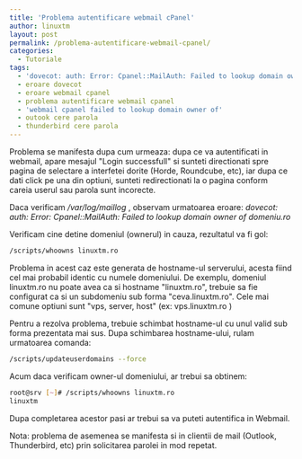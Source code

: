 ```yaml
---
title: 'Problema autentificare webmail cPanel'
author: linuxtm
layout: post
permalink: /problema-autentificare-webmail-cpanel/
categories:
  - Tutoriale
tags:
  - 'dovecot: auth: Error: Cpanel::MailAuth: Failed to lookup domain owner of'
  - eroare dovecot
  - eroare webmail cpanel
  - problema autentificare webmail cpanel
  - 'webmail cpanel failed to lookup domain owner of'
  - outook cere parola
  - thunderbird cere parola
---
```


Problema se manifesta dupa cum urmeaza: dupa ce va autentificati in webmail, apare mesajul "Login successfull" si sunteti directionati spre pagina de selectare a interfetei dorite (Horde, Roundcube, etc), iar dupa ce dati click pe una din optiuni, sunteti redirectionati la o pagina conform careia userul sau parola sunt incorecte.

Daca verificam */var/log/maillog* , observam urmatoarea eroare:
*dovecot: auth: Error: Cpanel::MailAuth: Failed to lookup domain owner of domeniu.ro*

Verificam cine detine domeniul (ownerul) in cauza, rezultatul va fi gol:
```bash
/scripts/whoowns linuxtm.ro
```


Problema in acest caz este generata de hostname-ul serverului, acesta fiind cel mai probabil identic cu numele domeniului. De exemplu, domeniul linuxtm.ro nu poate avea ca si hostname "linuxtm.ro", trebuie sa fie configurat ca si un subdomeniu sub forma "ceva.linuxtm.ro". Cele mai comune optiuni sunt "vps, server, host" (ex: vps.linuxtm.ro )

Pentru a rezolva problema, trebuie schimbat hostname-ul cu unul valid sub forma prezentata mai sus. Dupa schimbarea hostname-ului, rulam urmatoarea comanda:

```bash
/scripts/updateuserdomains --force
```

Acum daca verificam owner-ul domeniului, ar trebui sa obtinem:
```bash
root@srv [~]# /scripts/whoowns linuxtm.ro
linuxtm

```

Dupa completarea acestor pasi ar trebui sa va puteti autentifica in Webmail. 
<p>Nota: problema de asemenea se manifesta si in clientii de mail (Outlook, Thunderbird, etc) prin solicitarea parolei in mod repetat.</p>